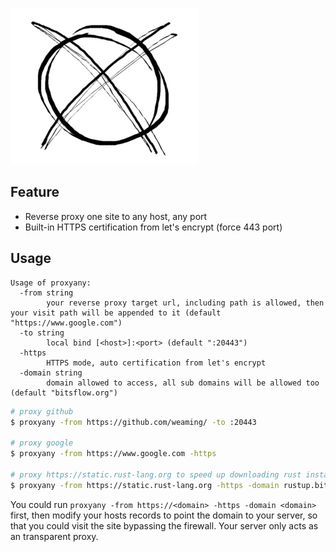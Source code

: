 ![](logo.png)

## Feature

- Reverse proxy one site to any host, any port
- Built-in HTTPS certification from let's encrypt (force 443 port)

## Usage

```
Usage of proxyany:
  -from string
    	your reverse proxy target url, including path is allowed, then your visit path will be appended to it (default "https://www.google.com")
  -to string
    	local bind [<host>]:<port> (default ":20443")
  -https
    	HTTPS mode, auto certification from let's encrypt
  -domain string
    	domain allowed to access, all sub domains will be allowed too (default "bitsflow.org")
```

```sh
# proxy github
$ proxyany -from https://github.com/weaming/ -to :20443

# proxy google
$ proxyany -from https://www.google.com -https

# proxy https://static.rust-lang.org to speed up downloading rust installer
$ proxyany -from https://static.rust-lang.org -https -domain rustup.bitsflow.org
```

You could run `proxyany -from https://<domain> -https -domain <domain>` first,
then modify your hosts records to point the domain to your server,
so that you could visit the site bypassing the firewall.
Your server only acts as an transparent proxy.
